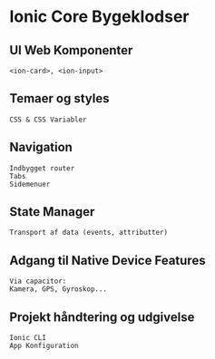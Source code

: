# Ionic Core Bygeklodser

## UI Web Komponenter
```
<ion-card>, <ion-input>
```

## Temaer og styles
```
CSS & CSS Variabler
```

## Navigation
```
Indbygget router
Tabs
Sidemenuer
```

## State Manager
```
Transport af data (events, attributter)
```

## Adgang til Native Device Features
```
Via capacitor:
Kamera, GPS, Gyroskop...
```

## Projekt håndtering og udgivelse
```
Ionic CLI
App Konfiguration
```